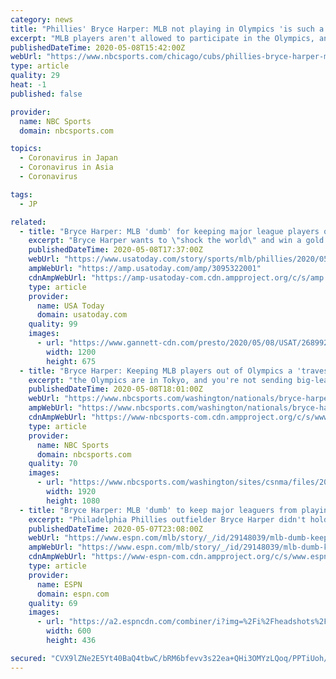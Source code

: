 ```yaml
---
category: news
title: "Phillies' Bryce Harper: MLB not playing in Olympics 'is such a travesty'"
excerpt: "MLB players aren't allowed to participate in the Olympics, and Phillies star Bryce Harper believes now is the time to change that, for the good of the sport."
publishedDateTime: 2020-05-08T15:42:00Z
webUrl: "https://www.nbcsports.com/chicago/cubs/phillies-bryce-harper-mlb-not-playing-olympics-such-travesty"
type: article
quality: 29
heat: -1
published: false

provider:
  name: NBC Sports
  domain: nbcsports.com

topics:
  - Coronavirus in Japan
  - Coronavirus in Asia
  - Coronavirus

tags:
  - JP

related:
  - title: "Bryce Harper: MLB 'dumb' for keeping major league players out of Olympics"
    excerpt: "Bryce Harper wants to \"shock the world\" and win a gold medal when baseball returns to the Olympic Games in 2021. However, major league players are not allowed to participate in the Olympics. \"It is such a travesty to me,"
    publishedDateTime: 2020-05-08T17:37:00Z
    webUrl: "https://www.usatoday.com/story/sports/mlb/phillies/2020/05/08/bryce-harper-mlb-players-olympics/3095322001/"
    ampWebUrl: "https://amp.usatoday.com/amp/3095322001"
    cdnAmpWebUrl: "https://amp-usatoday-com.cdn.ampproject.org/c/s/amp.usatoday.com/amp/3095322001"
    type: article
    provider:
      name: USA Today
      domain: usatoday.com
    quality: 99
    images:
      - url: "https://www.gannett-cdn.com/presto/2020/05/08/USAT/26899271-a257-41c3-8b9a-ca6846d142fa-USATSI_14166798.jpg?auto=webp&crop=2858,1608,x1,y38&format=pjpg&width=1200"
        width: 1200
        height: 675
  - title: "Bryce Harper: Keeping MLB players out of Olympics a 'travesty'"
    excerpt: "the Olympics are in Tokyo, and you're not sending big-league guys? Are you kidding me?\" he said. \"You wanna grow the game as much as possible and you're not gonna let us play in the Olympics because you don't wanna cut out on money for a two-week period? Like, OK, that's dumb.\" The coronavirus pandemic pushed back the 2020 Olympics to 2021 ..."
    publishedDateTime: 2020-05-08T18:01:00Z
    webUrl: "https://www.nbcsports.com/washington/nationals/bryce-harper-keeping-mlb-players-out-olympics-travesty"
    ampWebUrl: "https://www.nbcsports.com/washington/nationals/bryce-harper-keeping-mlb-players-out-olympics-travesty?amp"
    cdnAmpWebUrl: "https://www-nbcsports-com.cdn.ampproject.org/c/s/www.nbcsports.com/washington/nationals/bryce-harper-keeping-mlb-players-out-olympics-travesty?amp"
    type: article
    provider:
      name: NBC Sports
      domain: nbcsports.com
    quality: 70
    images:
      - url: "https://www.nbcsports.com/washington/sites/csnma/files/2020/05/08/bryceharper_usat_1.jpg"
        width: 1920
        height: 1080
  - title: "Bryce Harper: MLB 'dumb' to keep major leaguers from playing in Olympics"
    excerpt: "Philadelphia Phillies outfielder Bryce Harper didn't hold back in his desire to see major league players taking part in the competition, which will be played at the Olympics for the first time since 2008."
    publishedDateTime: 2020-05-07T23:08:00Z
    webUrl: "https://www.espn.com/mlb/story/_/id/29148039/mlb-dumb-keep-major-leaguers-playing-olympics"
    ampWebUrl: "https://www.espn.com/mlb/story/_/id/29148039/mlb-dumb-keep-major-leaguers-playing-olympics?platform=amp"
    cdnAmpWebUrl: "https://www-espn-com.cdn.ampproject.org/c/s/www.espn.com/mlb/story/_/id/29148039/mlb-dumb-keep-major-leaguers-playing-olympics?platform=amp"
    type: article
    provider:
      name: ESPN
      domain: espn.com
    quality: 69
    images:
      - url: "https://a2.espncdn.com/combiner/i?img=%2Fi%2Fheadshots%2Fmlb%2Fplayers%2Ffull%2F30951.png"
        width: 600
        height: 436

secured: "CVX9lZNe2E5Yt40BaQ4tbwC/bRM6bfevv3s22ea+QHi3OMYzLQoq/PPTiUoh/5vPYbxH9C8Ale9LQlFXiPOxfMO5w1q7YAdBgULkpv+XZ4SZbNhLlym0RiS9E37TJME0UhQjz2oE9K6rxh2oGd52HbS7L4eYcN8r4Xz6MC7CXdKrBNssgGXqfcpBY4u4b07fKuLBlcDHLAzRtNaqkiFTPZCnjALljlAqRhDqf6MdusSZn+ZLQox78ZTQv/JNm+HVuSZdDbNhkPD9o0K0nEDU+63BicEhNKJ3DkVbWglVKTH0XxXPvk/dYXh5em/FJQdcLx8r9TC47SOrnKfb8TUp49OXm36J1xvwf8tleuC73TzkMAscGYdpdR1ExpVmhqw0eiHa6kY7MJoLa5zdnK9iwMWdr/LRZPgi5/oG8vO/eNSOGzc2GZbWrHeGl3dAN13Tpi13lrD9dFULjs55YjIWoXxqkI7+ml4fkYt6GmFjsA8=;NwlcOmKmPkHPiVxihl9Qfw=="
---
```


